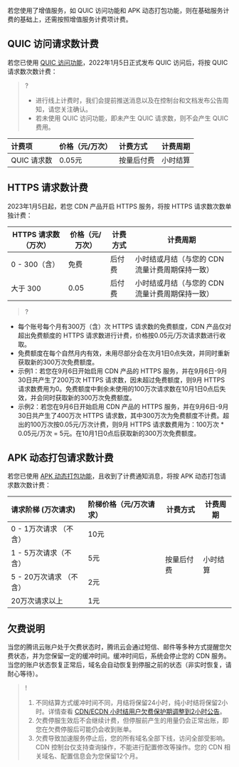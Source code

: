  

若您使用了增值服务，如 QUIC 访问功能和 APK 动态打包功能，则在基础服务计费的基础上，还需按照增值服务计费项计费。

[](id:quic)
## QUIC 访问请求数计费
若您已使用 [QUIC 访问功能](https://cloud.tencent.com/document/product/228/51800)，2022年1月5日正式发布 QUIC 访问后，将按 QUIC 请求数次数计费：

> ? 
>
> - 进行线上计费时，我们会提前推送消息以及在控制台和文档发布公告周知，请您关注确认。
> - 若未使用 QUIC 访问功能，即未产生 QUIC 请求数，则不会产生 QUIC 费用。

| 计费项      | 价格（元/万次） | 计费方式   | 计费周期 |
| :---------- | :-------------- | :--------- | :------- |
| QUIC 请求数 | 0.05元          | 按量后付费 | 小时结算 

## HTTPS 请求数计费
2023年1月5日起，若您 CDN 产品开启 HTTPS 服务，将按 HTTPS 请求数次数单独计费：

|HTTPS 请求数（万次）|价格（元/万次）|计费方式|计费周期|
|-|-|-|-|
|0 - 300（含）|免费|后付费|小时结或月结（与您的 CDN 流量计费周期保持一致）|
|大于 300|0.05|后付费|小时结或月结（与您的 CDN 流量计费周期保持一致）|

>?
- 每个账号每个月有300万（含）次 HTTPS 请求数的免费额度，CDN 产品仅对超出免费额度的 HTTPS 请求数进行计费，价格按0.05元/万次请求数进行收取。
- 免费额度在每个自然月内有效，未用尽部分会在次月1日0点失效，并同时重新获取新的300万次免费额度。
- 示例1：若您在9月6日开始启用 CDN 产品的 HTTPS 服务，并在9月6日-9月30日共产生了200万次 HTTPS 请求数，因未超过免费额度，则9月 HTTPS 请求数费用为0。免费额度中剩余未使用的100万次请求数在10月1日0点后失效，并会同时获取新的300万次免费额度。
- 示例2：若您在9月6日开始启用 CDN 产品的 HTTPS 服务，并在9月6日-9月30日共产生了400万次 HTTPS 请求数，其中300万次为免费额度不计费。超出的100万次按0.05元/万次计费，则9月 HTTPS 请求数费用为：100万次 \* 0.05元/万次 = 5元。在10月1日0点后获取新的300万次免费额度。

[](id:apk)
## APK 动态打包请求数计费

若您已使用 [APK 动态打包功能](https://cloud.tencent.com/document/product/228/56430)，且收到了计费通知消息，将按 APK 动态打包请求数次数计费：

<table>
<thead>
<tr>
<th align="left">请求阶梯 (万次请求)</th>
<th align="left">阶梯价格（元/万次请求）</th>
<th>计费方式</th>
<th>计费周期</th>
</tr>
</thead>
<tbody><tr>
<td align="left">0 - 1万次请求 （不含）</td>
<td align="left">10元</td>
<td rowspan="4">按量后付费</td>
<td rowspan="4">小时结算</td>
</tr>
<tr>
<td align="left">1 - 5万次请求（不含）</td>
<td align="left">5元</td>
</tr>
<tr>
<td align="left">5 - 20万次请求 （不含）</td>
<td align="left">2元</td>
</tr>
<tr>
<td align="left">20万次请求以上</td>
<td align="left">1元</td>
</tr>
</tbody></table>

## 欠费说明

当您的腾讯云账户处于欠费状态时，腾讯云会通过短信、邮件等多种方式提醒您欠费状态，并为您保留一定的缓冲时间。缓冲时间后，系统会停止您的 CDN 服务。当您的账户状态恢复正常后，域名会自动恢复到停服之前的状态（非实时恢复，请耐心等待）。
>!
>1. 不同结算方式缓冲时间不同，月结将保留24小时，纯小时结将保留2小时。详情查看 [CDN/ECDN 小时结用户欠费保护期调整到2小时公告](https://cloud.tencent.com/document/product/228/74884)。
>2. 欠费停服生效后不会继续计费，但停服前产生的用量仍会正常出账，即您在欠费停服后可能仍会收到账单。
>3. 欠费导致加速服务停止后，您的所有域名全部下线，访问全部受影响。CDN 控制台仅支持查询操作，不能进行配置修改等操作。您的 CDN 相关域名、配置信息会为您保留12个月。
